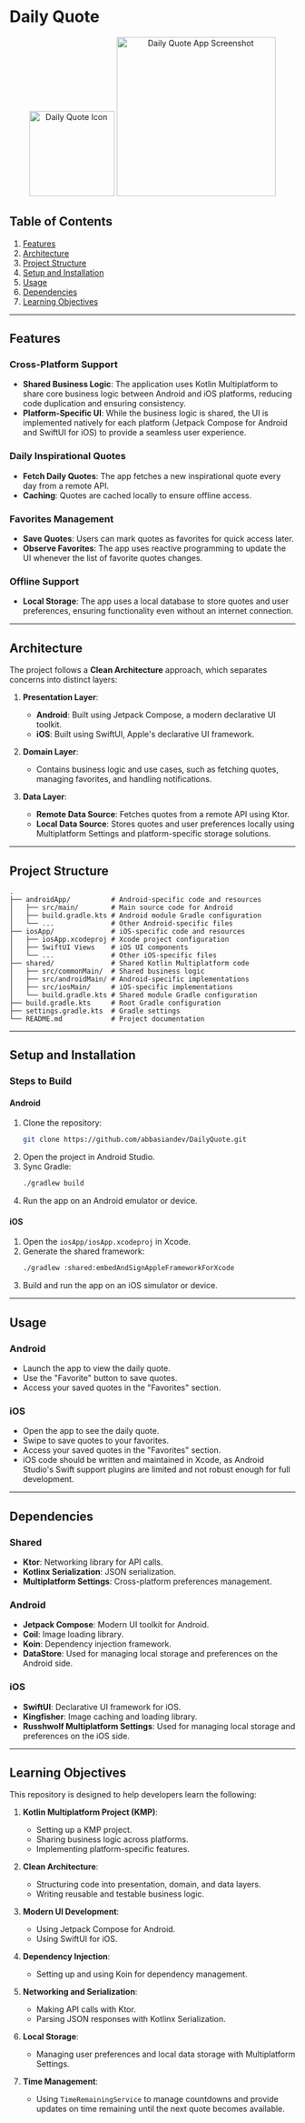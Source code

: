 # Daily Quote

<p align="center">
  <img src="https://github.com/abbasiandev/DailyQuote/blob/main/androidApp/src/main/ic_daily_quote-playstore.png" alt="Daily Quote Icon" width="150" height="150">
  <img src="https://github.com/abbasiandev/DailyQuote/blob/main/androidApp/src/main/img_daily_quote.png" alt="Daily Quote App Screenshot" width="280" />
</p>

## Table of Contents

1. [Features](#features)
2. [Architecture](#architecture)
3. [Project Structure](#project-structure)
4. [Setup and Installation](#setup-and-installation)
5. [Usage](#usage)
6. [Dependencies](#dependencies)
7. [Learning Objectives](#learning-objectives)
---

## Features

### Cross-Platform Support
- **Shared Business Logic**: The application uses Kotlin Multiplatform to share core business logic between Android and iOS platforms, reducing code duplication and ensuring consistency.
- **Platform-Specific UI**: While the business logic is shared, the UI is implemented natively for each platform (Jetpack Compose for Android and SwiftUI for iOS) to provide a seamless user experience.

### Daily Inspirational Quotes
- **Fetch Daily Quotes**: The app fetches a new inspirational quote every day from a remote API.
- **Caching**: Quotes are cached locally to ensure offline access.

### Favorites Management
- **Save Quotes**: Users can mark quotes as favorites for quick access later.
- **Observe Favorites**: The app uses reactive programming to update the UI whenever the list of favorite quotes changes.

### Offline Support
- **Local Storage**: The app uses a local database to store quotes and user preferences, ensuring functionality even without an internet connection.

---

## Architecture

The project follows a **Clean Architecture** approach, which separates concerns into distinct layers:

1. **Presentation Layer**:
   - **Android**: Built using Jetpack Compose, a modern declarative UI toolkit.
   - **iOS**: Built using SwiftUI, Apple's declarative UI framework.

2. **Domain Layer**:
   - Contains business logic and use cases, such as fetching quotes, managing favorites, and handling notifications.

3. **Data Layer**:
   - **Remote Data Source**: Fetches quotes from a remote API using Ktor.
   - **Local Data Source**: Stores quotes and user preferences locally using Multiplatform Settings and platform-specific storage solutions.

---

## Project Structure

```
.
├── androidApp/          # Android-specific code and resources
│   ├── src/main/        # Main source code for Android
│   ├── build.gradle.kts # Android module Gradle configuration
│   └── ...              # Other Android-specific files
├── iosApp/              # iOS-specific code and resources
│   ├── iosApp.xcodeproj # Xcode project configuration
│   ├── SwiftUI Views    # iOS UI components
│   └── ...              # Other iOS-specific files
├── shared/              # Shared Kotlin Multiplatform code
│   ├── src/commonMain/  # Shared business logic
│   ├── src/androidMain/ # Android-specific implementations
│   ├── src/iosMain/     # iOS-specific implementations
│   └── build.gradle.kts # Shared module Gradle configuration
├── build.gradle.kts     # Root Gradle configuration
├── settings.gradle.kts  # Gradle settings
└── README.md            # Project documentation
```

---

## Setup and Installation

### Steps to Build

#### Android
1. Clone the repository:
   ```bash
   git clone https://github.com/abbasiandev/DailyQuote.git
   ```
2. Open the project in Android Studio.
3. Sync Gradle:
   ```bash
   ./gradlew build
   ```
4. Run the app on an Android emulator or device.

#### iOS
1. Open the `iosApp/iosApp.xcodeproj` in Xcode.
2. Generate the shared framework:
   ```bash
   ./gradlew :shared:embedAndSignAppleFrameworkForXcode
   ```
3. Build and run the app on an iOS simulator or device.

---

## Usage

### Android
- Launch the app to view the daily quote.
- Use the "Favorite" button to save quotes.
- Access your saved quotes in the "Favorites" section.

### iOS
- Open the app to see the daily quote.
- Swipe to save quotes to your favorites.
- Access your saved quotes in the "Favorites" section.
- iOS code should be written and maintained in Xcode, as Android Studio's Swift support plugins are limited and not robust enough for full development.

---

## Dependencies

### Shared
- **Ktor**: Networking library for API calls.
- **Kotlinx Serialization**: JSON serialization.
- **Multiplatform Settings**: Cross-platform preferences management.

### Android
- **Jetpack Compose**: Modern UI toolkit for Android.
- **Coil**: Image loading library.
- **Koin**: Dependency injection framework.
- **DataStore**: Used for managing local storage and preferences on the Android side.

### iOS
- **SwiftUI**: Declarative UI framework for iOS.
- **Kingfisher**: Image caching and loading library.
- **Russhwolf Multiplatform Settings**: Used for managing local storage and preferences on the iOS side.

---

## Learning Objectives

This repository is designed to help developers learn the following:

1. **Kotlin Multiplatform Project (KMP)**:
   - Setting up a KMP project.
   - Sharing business logic across platforms.
   - Implementing platform-specific features.

2. **Clean Architecture**:
   - Structuring code into presentation, domain, and data layers.
   - Writing reusable and testable business logic.

3. **Modern UI Development**:
   - Using Jetpack Compose for Android.
   - Using SwiftUI for iOS.

4. **Dependency Injection**:
   - Setting up and using Koin for dependency management.

5. **Networking and Serialization**:
   - Making API calls with Ktor.
   - Parsing JSON responses with Kotlinx Serialization.

6. **Local Storage**:
   - Managing user preferences and local data storage with Multiplatform Settings.

7. **Time Management**:
   - Using `TimeRemainingService` to manage countdowns and provide updates on time remaining until the next quote becomes available.
